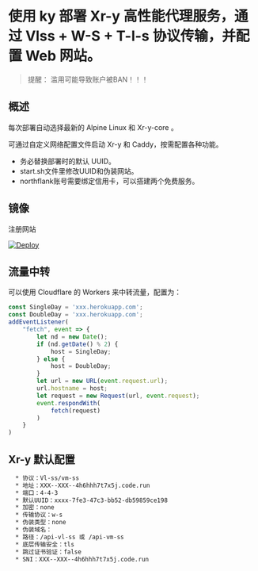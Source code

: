 # 使用 ky 部署 Xr-y 高性能代理服务，通过 Vlss + W-S + T-l-s 协议传输，并配置 Web 网站。

> 提醒： 滥用可能导致账户被BAN！！！

## 概述

每次部署自动选择最新的 Alpine Linux 和 Xr-y-core 。

可通过自定义网络配置文件启动 Xr-y 和 Caddy，按需配置各种功能。

  * 务必替换部署时的默认 UUID。
  * start.sh文件里修改UUID和伪装网站。
  * northflank账号需要绑定信用卡，可以搭建两个免费服务。
## 镜像

注册网站

[![Deploy](https://app.northflank.com/deploy/gfujrf.png)](https://app.northflank.com) 




## 流量中转

  <summary>可以使用 Cloudflare 的 Workers 来中转流量，配置为：</summary>
  
  ```js
  const SingleDay = 'xxx.herokuapp.com';
  const DoubleDay = 'xxx.herokuapp.com';
  addEventListener(
      "fetch", event => {
          let nd = new Date();
          if (nd.getDate() % 2) {
              host = SingleDay;
          } else {
              host = DoubleDay;
          }
          let url = new URL(event.request.url);
          url.hostname = host;
          let request = new Request(url, event.request);
          event.respondWith(
              fetch(request)
          )
      }
  )
  ```

## Xr-y 默认配置

  ```bash
    * 协议：Vl-ss/vm-ss
    * 地址：XXX--XXX--4h6hhh7t7x5j.code.run
    * 端口：4-4-3
    * 默认UUID：xxxx-7fe3-47c3-bb52-db59859ce198
    * 加密：none
    * 传输协议：w-s
    * 伪装类型：none
    * 伪装域名：
    * 路径：/api-vl-ss 或 /api-vm-ss
    * 底层传输安全：tls
    * 跳过证书验证：false
    * SNI：XXX--XXX--4h6hhh7t7x5j.code.run
  ```
